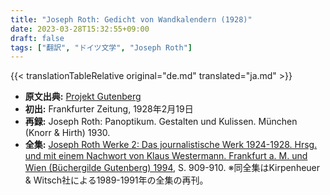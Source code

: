 ```yaml
---
title: "Joseph Roth: Gedicht von Wandkalendern (1928)"
date: 2023-03-28T15:32:55+09:00
draft: false
tags: ["翻訳", "ドイツ文学", "Joseph Roth"]
---
```


{{< translationTableRelative original="de.md" translated="ja.md" >}}
- **原文出典:** [Projekt Gutenberg](https://www.projekt-gutenberg.org/roth/panoptik/chap002.html)  
- **初出:** Frankfurter Zeitung, 1928年2月19日  
- **再録:** Joseph Roth: Panoptikum. Gestalten und Kulissen. München (Knorr & Hirth) 1930.  
- **全集:** [Joseph Roth Werke 2: Das journalistische Werk 1924-1928. Hrsg. und mit einem Nachwort von Klaus Westermann. Frankfurt a. M. und Wien (Büchergilde Gutenberg) 1994](https://archive.org/details/JosephRothWerke2/), S. 909-910. ※同全集はKirpenheuer & Witsch社による1989-1991年の全集の再刊。